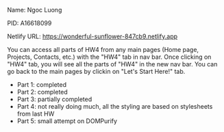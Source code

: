 Name: Ngoc Luong

PID: A16618099

Netlify URL: https://wonderful-sunflower-847cb9.netlify.app

You can access all parts of HW4 from any main pages (Home page, Projects, Contacts, etc.) with the "HW4" tab in nav bar. Once clicking on "HW4" tab, you will see all the parts of "HW4" in the new nav bar. You can go back to the main pages by clickin on "Let's Start Here!" tab.

- Part 1: completed
- Part 2: completed
- Part 3: partially completed
- Part 4: not really doing much, all the styling are based on stylesheets from last HW
- Part 5: small attempt on DOMPurify